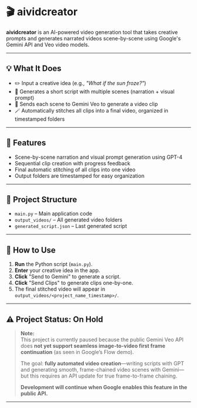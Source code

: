 # 🎬 aividcreator

**aividcreator** is an AI-powered video generation tool that takes creative prompts and generates narrated videos scene-by-scene using Google's Gemini API and Veo video models.

---

## 💡 What It Does

- ✏️ Input a creative idea (e.g., *"What if the sun froze?"*)
- 🤖 Generates a short script with multiple scenes (narration + visual prompt)
- 🎥 Sends each scene to Gemini Veo to generate a video clip
- 🪄 Automatically stitches all clips into a final video, organized in timestamped folders

---

## 🧠 Features

- Scene-by-scene narration and visual prompt generation using GPT-4
- Sequential clip creation with progress feedback
- Final automatic stitching of all clips into one video
- Output folders are timestamped for easy organization

---

## 📁 Project Structure

- `main.py` – Main application code
- `output_videos/` – All generated video folders
- `generated_script.json` – Last generated script

---

## 🚀 How to Use

1. **Run** the Python script (`main.py`).
2. **Enter** your creative idea in the app.
3. **Click** "Send to Gemini" to generate a script.
4. **Click** "Send Clips" to generate clips one-by-one.
5. The final stitched video will appear in  
   `output_videos/<project_name_timestamp>/`.

---

## ⚠️ Project Status: On Hold

> **Note:**  
> This project is currently paused because the public Gemini Veo API does **not yet support seamless image-to-video first frame continuation** (as seen in Google’s Flow demo).  
> 
> The goal: **fully automated video creation**—writing scripts with GPT and generating smooth, frame-chained video scenes with Gemini—but this requires an API update for true frame-to-frame chaining.
>
> **Development will continue when Google enables this feature in the public API.**

---
